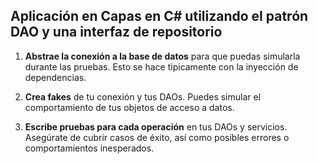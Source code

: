 
## Aplicación en Capas en C# utilizando el patrón DAO y una interfaz de repositorio

1. **Abstrae la conexión a la base de datos** para que puedas simularla durante las pruebas. Esto se hace típicamente con la inyección de dependencias.

2. **Crea fakes** de tu conexión y tus DAOs. Puedes simular el comportamiento de tus objetos de acceso a datos.

3. **Escribe pruebas para cada operación** en tus DAOs y servicios. Asegúrate de cubrir casos de éxito, así como posibles errores o comportamientos inesperados.
